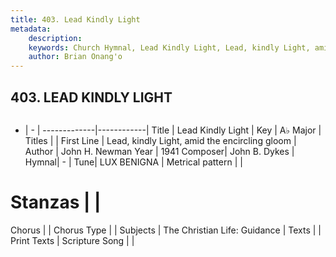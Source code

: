 ```yaml
---
title: 403. Lead Kindly Light
metadata:
    description: 
    keywords: Church Hymnal, Lead Kindly Light, Lead, kindly Light, amid the encircling gloom, 
    author: Brian Onang'o
---
```



## 403. LEAD KINDLY LIGHT

```txt

```

- |   -  |
-------------|------------|
Title | Lead Kindly Light |
Key | A♭ Major |
Titles |  |
First Line | Lead, kindly Light, amid the encircling gloom |
Author | John H. Newman
Year | 1941
Composer| John B. Dykes |
Hymnal|  - |
Tune| LUX BENIGNA |
Metrical pattern | |
# Stanzas |  |
Chorus |  |
Chorus Type |  |
Subjects | The Christian Life: Guidance |
Texts |  |
Print Texts | 
Scripture Song |  |
  
